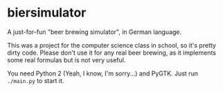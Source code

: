 biersimulator
=============

A just-for-fun "beer brewing simulator", in German language.

This was a project for the computer science class in school, so it's pretty
dirty code.
Please don't use it for any real beer brewing, as it implements some real
formulas but is not very useful.

You need Python 2 (Yeah, I know, I'm sorry...) and PyGTK.
Just run `./main.py` to start it.
